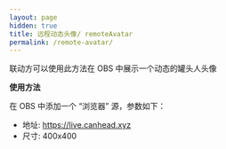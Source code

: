 ```yaml
---
layout: page
hidden: true
title: 远程动态头像/ remoteAvatar
permalink: /remote-avatar/
---
```


联动方可以使用此方法在 OBS 中展示一个动态的罐头人头像

**使用方法**

在 OBS 中添加一个 “浏览器” 源，参数如下：

* 地址: https://live.canhead.xyz
* 尺寸: 400x400
